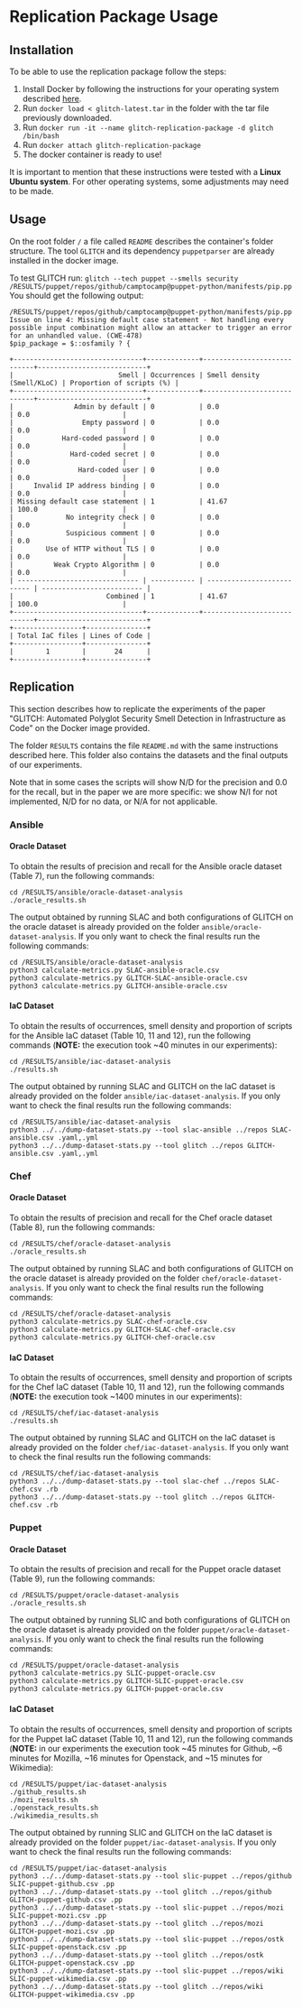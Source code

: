 # Replication Package Usage

## Installation

To be able to use the replication package follow the steps:

1. Install Docker by following the instructions for your operating system described [here](https://docs.docker.com/engine/install/).
2. Run ``docker load < glitch-latest.tar`` in the folder with the tar file previously downloaded.
3. Run ``docker run -it --name glitch-replication-package -d glitch /bin/bash``
5. Run ``docker attach glitch-replication-package``
6. The docker container is ready to use!

It is important to mention that these instructions were tested with a **Linux Ubuntu system**. For other operating systems, some adjustments may need to be made.

## Usage

On the root folder ``/`` a file called ``README`` describes the container's folder structure.
The tool ``GLITCH`` and its dependency ``puppetparser`` are already installed in the docker image. 

To test GLITCH run:
``
glitch --tech puppet --smells security /RESULTS/puppet/repos/github/camptocamp@puppet-python/manifests/pip.pp
``
You should get the following output:
```
/RESULTS/puppet/repos/github/camptocamp@puppet-python/manifests/pip.pp
Issue on line 4: Missing default case statement - Not handling every possible input combination might allow an attacker to trigger an error for an unhandled value. (CWE-478)
$pip_package = $::osfamily ? {

+--------------------------------+-------------+----------------------------+---------------------------+
|                          Smell | Occurrences | Smell density (Smell/KLoC) | Proportion of scripts (%) |
+--------------------------------+-------------+----------------------------+---------------------------+
|               Admin by default | 0           | 0.0                        | 0.0                       |
|                 Empty password | 0           | 0.0                        | 0.0                       |
|            Hard-coded password | 0           | 0.0                        | 0.0                       |
|              Hard-coded secret | 0           | 0.0                        | 0.0                       |
|                Hard-coded user | 0           | 0.0                        | 0.0                       |
|     Invalid IP address binding | 0           | 0.0                        | 0.0                       |
| Missing default case statement | 1           | 41.67                      | 100.0                     |
|             No integrity check | 0           | 0.0                        | 0.0                       |
|             Suspicious comment | 0           | 0.0                        | 0.0                       |
|        Use of HTTP without TLS | 0           | 0.0                        | 0.0                       |
|          Weak Crypto Algorithm | 0           | 0.0                        | 0.0                       |
| ------------------------------ | ----------- | -------------------------- | ------------------------- |
|                       Combined | 1           | 41.67                      | 100.0                     |
+--------------------------------+-------------+----------------------------+---------------------------+
+-----------------+---------------+
| Total IaC files | Lines of Code |
+-----------------+---------------+
|        1        |       24      |
+-----------------+---------------+
```

## Replication
This section describes how to replicate the experiments of the paper "GLITCH: Automated Polyglot Security Smell Detection in Infrastructure as Code" on the Docker image provided.

The folder ``RESULTS`` contains the file ``README.md`` with the same instructions described here. This folder also contains the datasets and the final outputs of our experiments.

Note that in some cases the scripts will show N/D for the precision and 0.0 for the recall, but in the paper we are more specific: we show N/I for not implemented, N/D for no data, or N/A for not applicable.

### Ansible

#### Oracle Dataset

To obtain the results of precision and recall for the Ansible oracle dataset (Table 7), run the following commands:

```
cd /RESULTS/ansible/oracle-dataset-analysis
./oracle_results.sh
```

The output obtained by running SLAC and both configurations of GLITCH on the oracle dataset is already provided on the folder `ansible/oracle-dataset-analysis`. If you only want to check the final results run the following commands:

```
cd /RESULTS/ansible/oracle-dataset-analysis
python3 calculate-metrics.py SLAC-ansible-oracle.csv
python3 calculate-metrics.py GLITCH-SLAC-ansible-oracle.csv
python3 calculate-metrics.py GLITCH-ansible-oracle.csv
```

#### IaC Dataset

To obtain the results of occurrences, smell density and proportion of scripts for the Ansible IaC dataset (Table 10, 11 and 12), run the following commands (**NOTE:** the execution took ~40 minutes in our experiments):

```
cd /RESULTS/ansible/iac-dataset-analysis
./results.sh
```

The output obtained by running SLAC and GLITCH on the IaC dataset is already provided on the folder `ansible/iac-dataset-analysis`. If you only want to check the final results run the following commands:

```
cd /RESULTS/ansible/iac-dataset-analysis
python3 ../../dump-dataset-stats.py --tool slac-ansible ../repos SLAC-ansible.csv .yaml,.yml
python3 ../../dump-dataset-stats.py --tool glitch ../repos GLITCH-ansible.csv .yaml,.yml
```

### Chef

#### Oracle Dataset

To obtain the results of precision and recall for the Chef oracle dataset (Table 8), run the following commands:

```
cd /RESULTS/chef/oracle-dataset-analysis
./oracle_results.sh
```

The output obtained by running SLAC and both configurations of GLITCH on the oracle dataset is already provided on the folder `chef/oracle-dataset-analysis`. If you only want to check the final results run the following commands:

```
cd /RESULTS/chef/oracle-dataset-analysis
python3 calculate-metrics.py SLAC-chef-oracle.csv
python3 calculate-metrics.py GLITCH-SLAC-chef-oracle.csv
python3 calculate-metrics.py GLITCH-chef-oracle.csv
```

#### IaC Dataset

To obtain the results of occurrences, smell density and proportion of scripts for the Chef IaC dataset (Table 10, 11 and 12), run the following commands (**NOTE:** the execution took ~1400 minutes in our experiments):

```
cd /RESULTS/chef/iac-dataset-analysis
./results.sh
```


The output obtained by running SLAC and GLITCH on the IaC dataset is already provided on the folder `chef/iac-dataset-analysis`. If you only want to check the final results run the following commands:

```
cd /RESULTS/chef/iac-dataset-analysis
python3 ../../dump-dataset-stats.py --tool slac-chef ../repos SLAC-chef.csv .rb
python3 ../../dump-dataset-stats.py --tool glitch ../repos GLITCH-chef.csv .rb
```

### Puppet

#### Oracle Dataset

To obtain the results of precision and recall for the Puppet oracle dataset (Table 9), run the following commands:

```
cd /RESULTS/puppet/oracle-dataset-analysis
./oracle_results.sh
```

The output obtained by running SLIC and both configurations of GLITCH on the oracle dataset is already provided on the folder `puppet/oracle-dataset-analysis`. If you only want to check the final results run the following commands:

```
cd /RESULTS/puppet/oracle-dataset-analysis
python3 calculate-metrics.py SLIC-puppet-oracle.csv
python3 calculate-metrics.py GLITCH-SLIC-puppet-oracle.csv
python3 calculate-metrics.py GLITCH-puppet-oracle.csv
```

#### IaC Dataset

To obtain the results of occurrences, smell density and proportion of scripts for the Puppet IaC dataset (Table 10, 11 and 12), run the following commands (**NOTE:** in our experiments the execution took ~45 minutes for Github, ~6 minutes for Mozilla, ~16 minutes for Openstack, and ~15 minutes for Wikimedia):

```
cd /RESULTS/puppet/iac-dataset-analysis
./github_results.sh
./mozi_results.sh
./openstack_results.sh
./wikimedia_results.sh
```


The output obtained by running SLIC and GLITCH on the IaC dataset is already provided on the folder `puppet/iac-dataset-analysis`. If you only want to check the final results run the following commands:

```
cd /RESULTS/puppet/iac-dataset-analysis
python3 ../../dump-dataset-stats.py --tool slic-puppet ../repos/github SLIC-puppet-github.csv .pp
python3 ../../dump-dataset-stats.py --tool glitch ../repos/github GLITCH-puppet-github.csv .pp
python3 ../../dump-dataset-stats.py --tool slic-puppet ../repos/mozi SLIC-puppet-mozi.csv .pp
python3 ../../dump-dataset-stats.py --tool glitch ../repos/mozi GLITCH-puppet-mozi.csv .pp
python3 ../../dump-dataset-stats.py --tool slic-puppet ../repos/ostk SLIC-puppet-openstack.csv .pp
python3 ../../dump-dataset-stats.py --tool glitch ../repos/ostk GLITCH-puppet-openstack.csv .pp
python3 ../../dump-dataset-stats.py --tool slic-puppet ../repos/wiki SLIC-puppet-wikimedia.csv .pp
python3 ../../dump-dataset-stats.py --tool glitch ../repos/wiki GLITCH-puppet-wikimedia.csv .pp
```
